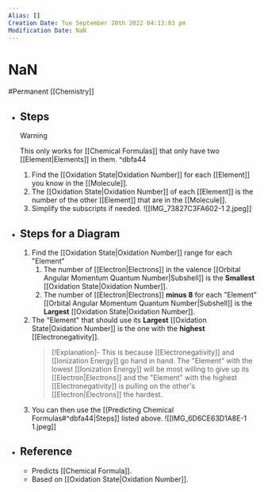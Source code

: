 ```yaml
---
Alias: []
Creation Date: Tue September 20th 2022 04:13:03 pm 
Modification Date: NaN
---
```

# NaN
#Permanent [[Chemistry]]

- ## Steps
  > [!Warning]
  > This only works for [[Chemical Formulas]] that only have two [[Element|Elements]] in them. ^dbfa44
	1. Find the [[Oxidation State|Oxidation Number]] for each [[Element]] you know in the [[Molecule]].
	2. The [[Oxidation State|Oxidation Number]] of each [[Element]] is the number of the other [[Element]] that are in the [[Molecule]].
	3. Simplify the subscripts if needed.
	   ![[IMG_73827C3FA602-1 2.jpeg]]
- ## Steps for a Diagram
	1. Find the [[Oxidation State|Oxidation Number]] range for each "Element"
		1. The number of [[Electron|Electrons]] in the valence [[Orbital Angular Momentum Quantum Number|Subshell]] is the **Smallest** [[Oxidation State|Oxidation Number]].
		2. The number of [[Electron|Electrons]] **minus 8** for each "Element" [[Orbital Angular Momentum Quantum Number|Subshell]] is the **Largest** [[Oxidation State|Oxidation Number]].
	2. The "Element" that should use its **Largest** [[Oxidation State|Oxidation Number]] is the one with the **highest** [[Electronegativity]].
	   > [!Explanation]-
	   > This is because [[Electronegativity]] and [[Ionization Energy]] go hand in hand. The "Element" with the lowest [[Ionization Energy]] will be most willing to give up its [[Electron|Electrons]] and the "Element" with the highest [[Electronegativity]] is pulling on the other's [[Electron|Electrons]] the hardest.
	3. You can then use the [[Predicting Chemical Formulas#^dbfa44|Steps]] listed above.
	   ![[IMG_6D6CE63D1A8E-1 1.jpeg]]
- ## Reference
	- Predicts [[Chemical Formula]].
	- Based on [[Oxidation State|Oxidation Number]].